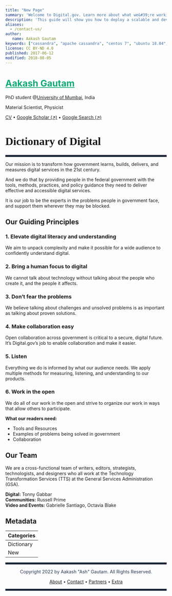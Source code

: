 ```yaml
---
title: "New Page"
summary: 'Welcome to Digital.gov. Learn more about what we&#39;re working on'
description: 'This guide will show you how to deploy a scalable and development-driven NoSQL database with Apache Cassandra on a Linode running Ubuntu 18.04 or CentOS 7.'
aliases:
  - /contact-us/
author:
   name: Aakash Gautam
keywords: ["cassandra", "apache cassandra", "centos 7", "ubuntu 18.04", "database", "nosql"]
license: CC BY-ND 4.0
published: 2017-06-12
modified: 2018-08-05
---
```


<div>
    <h1><a href="" style="cursor: pointer; color: #11AB75;">Aakash Gautam</a></h1>
    <p>PhD student @<a href="">University of Mumbai</a>, India</p>
    <p>Material Scientist, Physicist</p>
    <p>
        <a href="">CV</a> &#8226;
        <a href="https://scholar.google.com/citations?user=m2YGFxgAAAAJ" target="_blank">Google Scholar (↗)</a> &#8226;
        <a href="https://g.co/kgs/XHXSaa" target="_blank">Google Search (↗)</a>
    </p>
</div>


<h1 align="" style="font-family: EB Garamond;font-size: 34px;">Dictionary of Digital</h1>
<hr style="height:6px;border-width:0;background-color:#192538;">
Our mission is to transform how government learns, builds, delivers, and measures digital services in the 21st century.

And we do that by providing people in the federal government with the tools, methods, practices, and policy guidance they need to deliver effective and accessible digital services.

It is our job to be the experts in the problems people in government face, and support them wherever they may be blocked.

## Our Guiding Principles

### 1. Elevate digital literacy and understanding

We aim to unpack complexity and make it possible for a wide audience to confidently understand digital.

### 2. Bring a human focus to digital

We cannot talk about technology without talking about the people who create it, and the people it affects.

### 3. Don’t fear the problems

We believe talking about challenges and unsolved problems is as important as talking about proven solutions.

### 4. Make collaboration easy

Open collaboration across government is critical to a secure, digital future. It’s Digital.gov’s job to enable collaboration and make it easier.

### 5. Listen

Everything we do is informed by what our audience needs. We apply multiple methods for measuring, listening, and understanding to our products.

### 6. Work in the open

We do all of our work in the open and strive to organize our work in ways that allow others to participate.

**What our readers need:**

- Tools and Resources
- Examples of problems being solved in government
- Collaboration

## Our Team

We are a cross-functional team of writers, editors, strategists, technologists, and designers who all work at the Technology Transformation Services (TTS) at the General Services Administration (GSA).

**Digital:** Tonny Gabbar <br>
**Communities:** Russell Prime <br>
**Video and Events:** Gabrielle Santiago, Octavia Blake <br>

## Metadata

| **Categories** |
|-------------|
|Dictionary|
|New|

<hr style="height:6px;border-width:0;background-color:#192538;">
 <p align="center" style="color:#283852;font-size:14px;"> Copyright 2022 by Aakash "Ash" Gautam. All Rights Reserved. </p>
 <p align="center" style="color:#283852;font-size:14px;">
  <a href="" target="_blank">About</a> &#8226
  <a href="" target="_blank">Contact</a> &#8226
  <a href="" target="_blank">Partners</a> &#8226
   <a href="" target="_blank">Extra</a>
 </p>
<hr style="height:6px;border-width:0;background-color:#192538;">
